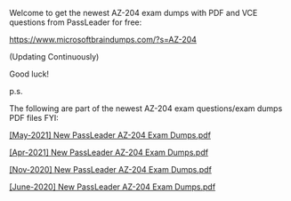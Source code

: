 Welcome to get the newest AZ-204 exam dumps with PDF and VCE questions from PassLeader for free:

https://www.microsoftbraindumps.com/?s=AZ-204

(Updating Continuously)

Good luck!

p.s.

The following are part of the newest AZ-204 exam questions/exam dumps PDF files FYI:

[[May-2021] New PassLeader AZ-204 Exam Dumps.pdf](https://github.com/AZ-204-Exam-Dumps-PDF-VCE-Questions/AZ-204-Exam-Dumps-PDF-VCE-Questions/files/6761079/May-2021.New.PassLeader.AZ-204.Exam.Dumps.pdf)

[[Apr-2021] New PassLeader AZ-204 Exam Dumps.pdf](https://github.com/AZ-204-Exam-Dumps-PDF-VCE-Questions/AZ-204-Exam-Dumps-PDF-VCE-Questions/files/6761080/Apr-2021.New.PassLeader.AZ-204.Exam.Dumps.pdf)

[[Nov-2020] New PassLeader AZ-204 Exam Dumps.pdf](https://github.com/AZ-204-Exam-Dumps-PDF-VCE-Questions/AZ-204-Exam-Dumps-PDF-VCE-Questions/files/6761084/Nov-2020.New.PassLeader.AZ-204.Exam.Dumps.pdf)

[[June-2020] New PassLeader AZ-204 Exam Dumps.pdf](https://github.com/AZ-204-Exam-Dumps-PDF-VCE-Questions/AZ-204-Exam-Dumps-PDF-VCE-Questions/files/6761085/June-2020.New.PassLeader.AZ-204.Exam.Dumps.pdf)
